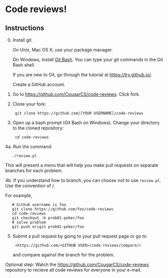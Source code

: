 Code reviews!
=============

## Instructions

0. Install git.

   On Unix, Mac OS X, use your package manager.

   On Windows, install [Git Bash](http://git-scm.com/download/win). You can type your git commands in the Git
   Bash shell.

   If you are new to Git, go through the tutorial at <https://try.github.io/>.

   Create a GitHub account.

1. Go to <https://github.com/CougarCS/code-reviews>. Click fork.

2. Clone your fork:
   
	    git clone https://github.com/[YOUR USERNAME]/code-reviews

3. Open up a bash prompt (Git Bash on Windows). Change your directory to the
   cloned repository:

	    cd code-reviews

4a. Run the command:
   
	   ./review.pl

   This will present a menu that will help you make pull requests on separate
   branches for each problem.

4b. If you understand how to branch, you can choose not to use `review.pl`.
    Use the convention of <problem name>/<Github username>.

   For example,

	   # Github username is foo
	   git clone https://github.com/foo/code-reviews
	   cd code-reviews
	   git checkout -b prob01-poker/foo
	   # solve problem
	   git push origin prob01-poker/foo

5. Submit a pull request by going to your pull request page or go to

	    <https://github.com/<GITHUB USER>/code-reviews/compare/>

   and compare against the branch for the problem.

Optional step: Watch the <https://github.com/CougarCS/code-reviews> repository
to recieve all code reviews for everyone in your e-mail.
